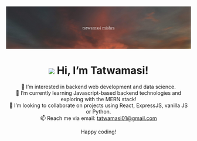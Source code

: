 <!-- BANNER -->
![](channelHeaderMin.png)
<div align='center'>
<h1><img src="https://raw.githubusercontent.com/MartinHeinz/MartinHeinz/master/wave.gif" width="30px"> Hi, I’m Tatwamasi!</h1>

👀 I’m interested in backend web development and data science. </br>
🌱 I’m currently learning Javascript-based backend technologies and exploring with the MERN stack! </br>
💞️ I’m looking to collaborate on projects using React, ExpressJS, vanilla JS or Python. </br>
📫 Reach me via email: tatwamasi01@gmail.com </br>

Happy coding!
</div>

